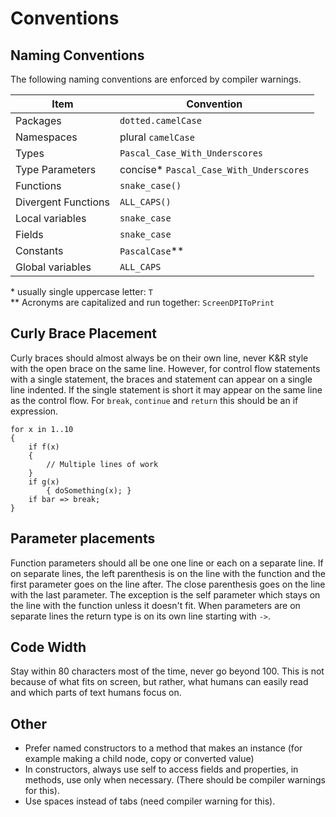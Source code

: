 # Conventions

## Naming Conventions

The following naming conventions are enforced by compiler warnings.

| Item                | Convention                              |
| ------------------- | --------------------------------------- |
| Packages            | `dotted.camelCase`                      |
| Namespaces          | plural `camelCase`                      |
| Types               | `Pascal_Case_With_Underscores`          |
| Type Parameters     | concise* `Pascal_Case_With_Underscores` |
| Functions           | `snake_case()`                          |
| Divergent Functions | `ALL_CAPS()`                            |
| Local variables     | `snake_case`                            |
| Fields              | `snake_case`                            |
| Constants           | `PascalCase`**                          |
| Global variables    | `ALL_CAPS`                              |
\* usually single uppercase letter: `T`<br>
\*\* Acronyms are capitalized and run together: `ScreenDPIToPrint`

## Curly Brace Placement

Curly braces should almost always be on their own line, never K&R style with the open brace on the same line. However, for control flow statements with a single statement, the braces and statement can appear on a single line indented. If the single statement is short it may appear on the same line as the control flow. For `break`, `continue` and `return` this should be an if expression.

```adamant
for x in 1..10
{
    if f(x)
    {
        // Multiple lines of work
    }
    if g(x)
        { doSomething(x); }
    if bar => break;
}
```

## Parameter placements

Function parameters should all be one one line or each on a separate line. If on separate lines, the left parenthesis is on the line with the function and the first parameter goes on the line after. The close parenthesis goes on the line with the last parameter. The exception is the self parameter which stays on the line with the function unless it doesn't fit. When parameters are on separate lines the return type is on its own line starting with `->`.

## Code Width

Stay within 80 characters most of the time, never go beyond 100. This is not because of what fits on screen, but rather, what humans can easily read and which parts of text humans focus on.

## Other

* Prefer named constructors to a method that makes an instance (for example making a child node, copy or converted value)
* In constructors, always use self to access fields and properties, in methods, use only when necessary. (There should be compiler warnings for this).
* Use spaces instead of tabs (need compiler warning for this).

